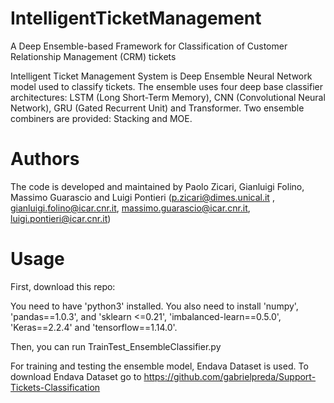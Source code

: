 # IntelligentTicketManagement
A Deep Ensemble-based Framework for Classification of Customer Relationship Management (CRM) tickets

Intelligent Ticket Management System is Deep Ensemble Neural Network model used to classify tickets. The ensemble uses four deep base classifier architectures: LSTM (Long Short-Term Memory), CNN (Convolutional Neural Network), GRU (Gated Recurrent Unit) and Transformer.
Two ensemble combiners are provided: Stacking and MOE.

# Authors
The code is developed and maintained by Paolo Zicari, Gianluigi Folino, Massimo Guarascio and Luigi Pontieri (p.zicari@dimes.unical.it , gianluigi.folino@icar.cnr.it, massimo.guarascio@icar.cnr.it, luigi.pontieri@icar.cnr.it)

# Usage
First, download this repo:

You need to have 'python3' installed.
You also need to install 'numpy', 'pandas==1.0.3', and 'sklearn <=0.21', 'imbalanced-learn==0.5.0', 'Keras==2.2.4' and 'tensorflow==1.14.0'.

Then, you can run TrainTest_EnsembleClassifier.py

For training and testing the ensemble model, Endava Dataset is used. To download Endava Dataset go to https://github.com/gabrielpreda/Support-Tickets-Classification
